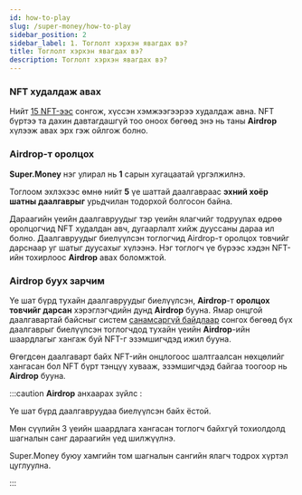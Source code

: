 ```yaml
---
id: how-to-play
slug: /super-money/how-to-play
sidebar_position: 2
sidebar_label: 1. Тоглолт хэрхэн явагдах вэ?
title: Тоглолт хэрхэн явагдах вэ?
description: Тоглолт хэрхэн явагдах вэ?
---
```

### NFT худалдаж авах

Нийт [15 NFT-ээс](https://docs.octagon.mn/docs/super-money/collections) сонгож, хүссэн хэмжээгээрээ худалдаж авна. NFT бүртээ та дахин давтагдашгүй тоо оноох бөгөөд энэ нь таны **Airdrop** хүлээж авах эрх гэж ойлгож болно.


### Airdrop-т оролцох

**Super.Money** нэг улирал нь **1** сарын хугацаатай үргэлжилнэ.

Тоглоом эхлэхээс өмнө нийт **5** үе шаттай даалгавраас **эхний хоёр шатны даалгаврыг** урьдчилан тодорхой болгосон байна.

Дараагийн үеийн даалгавруудыг тэр үеийн ялагчийг тодруулах өдрөө оролцогчид NFT худалдан авч, дугаарлалт хийж дууссаны дараа ил болно.
Даалгавруудыг биелүүлсэн тоглогчид Airdrop-т оролцох товчийг дарснаар уг шатыг дуусахыг хүлээнэ.
Нэг тоглогч үе бүрээс хэдэн NFT-ийн тохирлоос **Airdrop** авах боломжтой.


### Airdrop буух зарчим

Үе шат бүрд тухайн даалгавруудыг биелүүлсэн, **Airdrop**-т **оролцох товчийг дарсан** хэрэглэгчдийн дунд **Airdrop** бууна.
Ямар онцгой даалгавартай байсныг систем [санамсаргүй байдлаар](https://docs.octagon.mn/docs/random) сонгох бөгөөд бүх даалгаврыг биелүүлсэн тоглогчдод тухайн үеийн **Airdrop**-ийн шаардлагыг хангаж буй NFT-г эзэмшигчдэд ижил бууна.

Өгөгдсөн даалгаварт байх NFT-ийн онцлогоос шалтгаалсан нөхцөлийг хангасан бол NFT бүрт тэнцүү хувааж, эзэмшигчдэд байгаа тоогоор нь **Airdrop** бууна.

:::caution
**Airdrop** анхаарах зүйлс :

Үе шат бүрд даалгавруудаа биелүүлсэн байх ёстой.

Мөн сүүлийн 3 үеийн шаардлага хангасан тоглогч байхгүй тохиолдолд шагналын санг дараагийн үед шилжүүлнэ.

Super.Money буюу хамгийн том шагналын сангийн ялагч тодрох хүртэл цуглуулна.

:::


